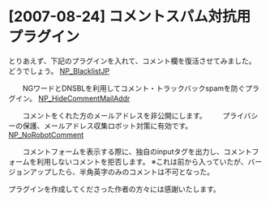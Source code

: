 # [2007-08-24] コメントスパム対抗用プラグイン


とりあえず、下記のプラグインを入れて、コメント欄を復活させてみました。
どうでしょう。
<a href="http://blog.cles.jp/item/1994" target="_blank">NP_BlacklistJP</a>

　　NGワードとDNSBLを利用してコメント・トラックバックspamを防ぐプラグイン。
<a href="http://japan.nucleuscms.org/wiki/plugins:hidemailaddr" target="_blank">NP_HideCommentMailAddr</a>

　　コメントをくれた方のメールアドレスを非公開にします。
　　プライバシーの保護、メールアドレス収集ロボット対策に有効です。
<a href="http://blog.heartfield-web.com/download/NP_NoRobotComment.html" target="_blank">NP_NoRobotComment</a>

　　コメントフォームを表示する際に、独自のinputタグを出力し、コメントフォームを利用しないコメントを拒否します。
※これは前から入っていたが、バージョンアップしたら、半角英字のみのコメントは不可となった。


プラグインを作成してくださった作者の方々には感謝いたします。
